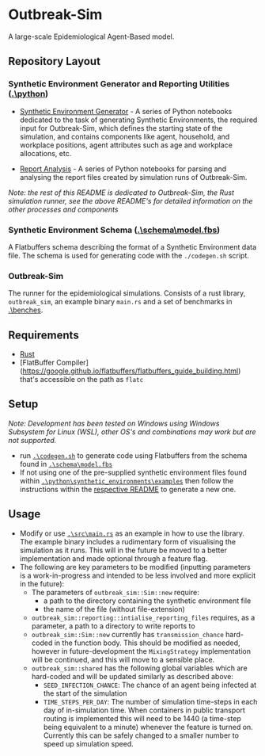 # Outbreak-Sim

A large-scale Epidemiological Agent-Based model.

## Repository Layout

### Synthetic Environment Generator and Reporting Utilities ([.\python](python))

* [Synthetic Environment Generator](python/synthetic_environments) - A series of Python notebooks dedicated to
  the task of generating Synthetic Environments, the required input for Outbreak-Sim, which defines the starting state
  of the simulation, and contains components like agent, household, and workplace positions, agent attributes such as
  age and workplace allocations, etc.

* [Report Analysis](python/report_analysis) - A series of Python notebooks for parsing and analysing the
  report files created by simulation runs of Outbreak-Sim.

*Note: the rest of this README is dedicated to Outbreak-Sim, the Rust simulation runner, see the above README's for
detailed information on the other processes and components*

### Synthetic Environment Schema ([.\schema\model.fbs](schema/model.fbs))

A Flatbuffers schema describing the format of a Synthetic Environment data file. The schema is used for generating code
with the `./codegen.sh` script.

### Outbreak-Sim

The runner for the epidemiological simulations. Consists of a rust library, `outbreak_sim`, an example binary `main.rs` 
and a set of benchmarks in [.\benches](benches).

## Requirements

* [Rust](https://www.rust-lang.org/tools/install)
* [FlatBuffer Compiler] (https://google.github.io/flatbuffers/flatbuffers_guide_building.html) that's accessible on the
  path as `flatc`

## Setup

*Note: Development has been tested on Windows using Windows Subsystem for Linux (WSL), other OS's and combinations may
work but are not supported.*

* run [`.\codegen.sh`](codegen.sh) to generate code using Flatbuffers from the schema found in
  [`.\schema\model.fbs`](schema/model.fbs)
* If not using one of the pre-supplied synthetic environment files found
  within [`.\python\synthetic_environments\examples`](python/synthetic_environments/examples)
  then follow the instructions within the [respective README](python/synthetic_environments/README.md) to generate a new
  one.

## Usage

* Modify or use [`.\src\main.rs`](src/main.rs) as an example in how to use the library. The example binary includes a
  rudimentary form of visualising the simulation as it runs. This will in the future be moved to a better implementation
  and made optional through a feature flag.
* The following are key parameters to be modified (inputting parameters is a work-in-progress and intended to be less
  involved and more explicit in the future):
    * The parameters of `outbreak_sim::Sim::new` require:
        * a path to the directory containing the synthetic environment file
        * the name of the file (without file-extension)
    * `outbreak_sim::reporting::intialise_reporting_files` requires, as a parameter, a path to a directory to write
      reports to
    * `outbreak_sim::Sim::new` currently has `transmission_chance` hard-coded in the function body. This should be
      modified as needed, however in future-development the `MixingStrategy` implementation will be continued, and this
      will move to a sensible place.
    * `outbreak_sim::shared` has the following global variables which are hard-coded and will be updated similarly as
      described above:
        * `SEED_INFECTION_CHANCE`: The chance of an agent being infected at the start of the simulation
        * `TIME_STEPS_PER_DAY`:
          The number of simulation time-steps in each day of in-simulation time. When containers in public transport
          routing is implemented this will need to be 1440 (a time-step being equivalent to a minute)
          whenever the feature is turned on. Currently this can be safely changed to a smaller number to speed up
          simulation speed.
